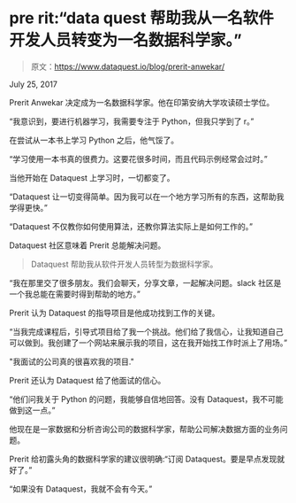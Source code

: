 # pre rit:“data quest 帮助我从一名软件开发人员转变为一名数据科学家。”

> 原文：<https://www.dataquest.io/blog/prerit-anwekar/>

July 25, 2017

Prerit Anwekar 决定成为一名数据科学家。他在印第安纳大学攻读硕士学位。

“我意识到，要进行机器学习，我需要专注于 Python，但我只学到了 r。”

在尝试从一本书上学习 Python 之后，他气馁了。

“学习使用一本书真的很费力。这要花很多时间，而且代码示例经常会过时。”

当他开始在 Dataquest 上学习时，一切都变了。

“Dataquest 让一切变得简单。因为我可以在一个地方学习所有的东西，这帮助我学得更快。”

“Dataquest 不仅教你如何使用算法，还教你算法实际上是如何工作的。”

Dataquest 社区意味着 Prerit 总能解决问题。

> Dataquest 帮助我从软件开发人员转型为数据科学家。

“我在那里交了很多朋友。我们会聊天，分享文章，一起解决问题。slack 社区是一个我总能在需要时得到帮助的地方。”

Prerit 认为 Dataquest 的指导项目是他成功找到工作的关键。

“当我完成课程后，引导式项目给了我一个挑战。他们给了我信心，让我知道自己可以做到。我创建了一个网站来展示我的项目，这在我开始找工作时派上了用场。”

"我面试的公司真的很喜欢我的项目."

Prerit 还认为 Dataquest 给了他面试的信心。

“他们问我关于 Python 的问题，我能够自信地回答。没有 Dataquest，我不可能做到这一点。”

他现在是一家数据和分析咨询公司的数据科学家，帮助公司解决数据方面的业务问题。

Prerit 给初露头角的数据科学家的建议很明确:“订阅 Dataquest。要是早点发现就好了。”

“如果没有 Dataquest，我就不会有今天。”